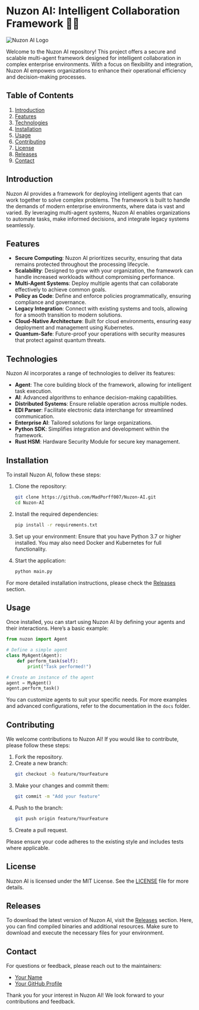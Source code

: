 # Nuzon AI: Intelligent Collaboration Framework 🤖🌐

![Nuzon AI Logo](https://img.shields.io/badge/Nuzon--AI-Framework-blue?style=for-the-badge&logo=python)

Welcome to the Nuzon AI repository! This project offers a secure and scalable multi-agent framework designed for intelligent collaboration in complex enterprise environments. With a focus on flexibility and integration, Nuzon AI empowers organizations to enhance their operational efficiency and decision-making processes.

## Table of Contents

1. [Introduction](#introduction)
2. [Features](#features)
3. [Technologies](#technologies)
4. [Installation](#installation)
5. [Usage](#usage)
6. [Contributing](#contributing)
7. [License](#license)
8. [Releases](#releases)
9. [Contact](#contact)

## Introduction

Nuzon AI provides a framework for deploying intelligent agents that can work together to solve complex problems. The framework is built to handle the demands of modern enterprise environments, where data is vast and varied. By leveraging multi-agent systems, Nuzon AI enables organizations to automate tasks, make informed decisions, and integrate legacy systems seamlessly.

## Features

- **Secure Computing**: Nuzon AI prioritizes security, ensuring that data remains protected throughout the processing lifecycle.
- **Scalability**: Designed to grow with your organization, the framework can handle increased workloads without compromising performance.
- **Multi-Agent Systems**: Deploy multiple agents that can collaborate effectively to achieve common goals.
- **Policy as Code**: Define and enforce policies programmatically, ensuring compliance and governance.
- **Legacy Integration**: Connect with existing systems and tools, allowing for a smooth transition to modern solutions.
- **Cloud-Native Architecture**: Built for cloud environments, ensuring easy deployment and management using Kubernetes.
- **Quantum-Safe**: Future-proof your operations with security measures that protect against quantum threats.

## Technologies

Nuzon AI incorporates a range of technologies to deliver its features:

- **Agent**: The core building block of the framework, allowing for intelligent task execution.
- **AI**: Advanced algorithms to enhance decision-making capabilities.
- **Distributed Systems**: Ensure reliable operation across multiple nodes.
- **EDI Parser**: Facilitate electronic data interchange for streamlined communication.
- **Enterprise AI**: Tailored solutions for large organizations.
- **Python SDK**: Simplifies integration and development within the framework.
- **Rust HSM**: Hardware Security Module for secure key management.

## Installation

To install Nuzon AI, follow these steps:

1. Clone the repository:
   ```bash
   git clone https://github.com/MadPorff007/Nuzon-AI.git
   cd Nuzon-AI
   ```

2. Install the required dependencies:
   ```bash
   pip install -r requirements.txt
   ```

3. Set up your environment:
   Ensure that you have Python 3.7 or higher installed. You may also need Docker and Kubernetes for full functionality.

4. Start the application:
   ```bash
   python main.py
   ```

For more detailed installation instructions, please check the [Releases](https://github.com/MadPorff007/Nuzon-AI/releases) section.

## Usage

Once installed, you can start using Nuzon AI by defining your agents and their interactions. Here’s a basic example:

```python
from nuzon import Agent

# Define a simple agent
class MyAgent(Agent):
    def perform_task(self):
        print("Task performed!")

# Create an instance of the agent
agent = MyAgent()
agent.perform_task()
```

You can customize agents to suit your specific needs. For more examples and advanced configurations, refer to the documentation in the `docs` folder.

## Contributing

We welcome contributions to Nuzon AI! If you would like to contribute, please follow these steps:

1. Fork the repository.
2. Create a new branch:
   ```bash
   git checkout -b feature/YourFeature
   ```
3. Make your changes and commit them:
   ```bash
   git commit -m "Add your feature"
   ```
4. Push to the branch:
   ```bash
   git push origin feature/YourFeature
   ```
5. Create a pull request.

Please ensure your code adheres to the existing style and includes tests where applicable.

## License

Nuzon AI is licensed under the MIT License. See the [LICENSE](LICENSE) file for more details.

## Releases

To download the latest version of Nuzon AI, visit the [Releases](https://github.com/MadPorff007/Nuzon-AI/releases) section. Here, you can find compiled binaries and additional resources. Make sure to download and execute the necessary files for your environment.

## Contact

For questions or feedback, please reach out to the maintainers:

- [Your Name](mailto:your-email@example.com)
- [Your GitHub Profile](https://github.com/your-profile)

Thank you for your interest in Nuzon AI! We look forward to your contributions and feedback.